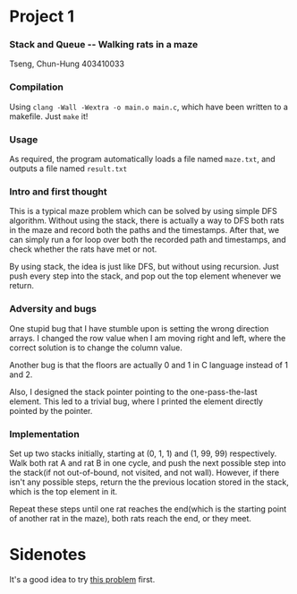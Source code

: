 # Project 1

### Stack and Queue -- Walking rats in a maze

Tseng, Chun-Hung 403410033

### Compilation

Using `clang -Wall -Wextra -o main.o main.c`, which have been written to a makefile. Just `make` it!

### Usage

As required, the program automatically loads a file named `maze.txt`, and outputs a file named `result.txt`

### Intro and first thought

This is a typical maze problem which can be solved by using simple DFS algorithm. Without using the stack, there is actually a way to DFS both rats in the maze and record both the paths and the timestamps. After that, we can simply run a for loop over both the recorded path and timestamps, and check whether the rats have met or not.

By using stack, the idea is just like DFS, but without using recursion. Just push every step into the stack, and pop out the top element whenever we return.

### Adversity and bugs

One stupid bug that I have stumble upon is setting the wrong direction arrays. I changed the row value when I am moving right and left, where the correct solution is to change the column value.

Another bug is that the floors are actually 0 and 1 in C language instead of 1 and 2.

Also, I designed the stack pointer pointing to the one-pass-the-last element. This led to a trivial bug, where I printed the element directly pointed by the pointer.

### Implementation

Set up two stacks initially, starting at (0, 1, 1) and (1, 99, 99) respectively. Walk both rat A and rat B in one cycle, and push the next possible step into the stack(if not out-of-bound, not visited, and not wall). However, if there isn't any possible steps, return the the previous location stored in the stack, which is the top element in it.

Repeat these steps until one rat reaches the end(which is the starting point of another rat in the maze), both rats reach the end, or they meet.

# Sidenotes

It's a good idea to try [this problem](http://140.116.249.152/e-Tutor/mod/programming/view.php?a=11600 "ITSA 38 [Problem 4] 迷宮路徑") first.
